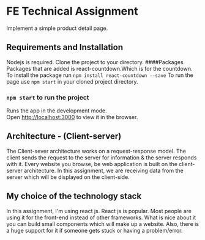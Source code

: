 # FE Technical Assignment
Implement a simple product detail page.
## Requirements and Installation 
Nodejs is required.
Clone the project to your directory.
####Packages
Packages that are added is react-countdown.Which is for the countdown.
To install the package run
`npm install react-countdown --save`
To run the page use `npm start` in your cloned project directory.
### `npm start` to run the project
Runs the app in the development mode.\
Open [http://localhost:3000](http://localhost:3000) to view it in the browser.

## Architecture - (Client-server)
The Client-sever architecture works on a request-response model. The client sends the request to the server for information & the server responds with it.
Every website you browse, be web application is built on the client-server architecture. In this assignment, we are receiving data from the server which will be displayed on the client-side.


## My choice of the technology stack
In this assignment, I'm using react js. React js is popular. Most people are using it for the front-end instead of other frameworks. What is nice about it you can build small components which will make up a website. Also, there is a huge support for it if someone gets stuck or having a problem/error.



